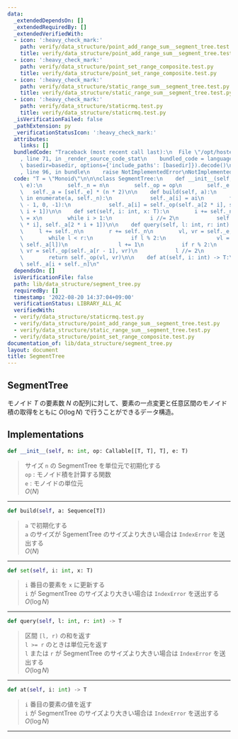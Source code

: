 ```yaml
---
data:
  _extendedDependsOn: []
  _extendedRequiredBy: []
  _extendedVerifiedWith:
  - icon: ':heavy_check_mark:'
    path: verify/data_structure/point_add_range_sum__segment_tree.test.py
    title: verify/data_structure/point_add_range_sum__segment_tree.test.py
  - icon: ':heavy_check_mark:'
    path: verify/data_structure/point_set_range_composite.test.py
    title: verify/data_structure/point_set_range_composite.test.py
  - icon: ':heavy_check_mark:'
    path: verify/data_structure/static_range_sum__segment_tree.test.py
    title: verify/data_structure/static_range_sum__segment_tree.test.py
  - icon: ':heavy_check_mark:'
    path: verify/data_structure/staticrmq.test.py
    title: verify/data_structure/staticrmq.test.py
  _isVerificationFailed: false
  _pathExtension: py
  _verificationStatusIcon: ':heavy_check_mark:'
  attributes:
    links: []
  bundledCode: "Traceback (most recent call last):\n  File \"/opt/hostedtoolcache/Python/3.10.6/x64/lib/python3.10/site-packages/onlinejudge_verify/documentation/build.py\"\
    , line 71, in _render_source_code_stat\n    bundled_code = language.bundle(stat.path,\
    \ basedir=basedir, options={'include_paths': [basedir]}).decode()\n  File \"/opt/hostedtoolcache/Python/3.10.6/x64/lib/python3.10/site-packages/onlinejudge_verify/languages/python.py\"\
    , line 96, in bundle\n    raise NotImplementedError\nNotImplementedError\n"
  code: "T = \"Monoid\"\n\n\nclass SegmentTree:\n    def __init__(self, n: int, op,\
    \ e):\n        self._n = n\n        self._op = op\n        self._e = e\n     \
    \   self._a = [self._e] * (n * 2)\n\n    def build(self, a):\n        for i, ai\
    \ in enumerate(a, self._n):\n            self._a[i] = ai\n        for i in range(self._n\
    \ - 1, 0, -1):\n            self._a[i] = self._op(self._a[2 * i], self._a[2 *\
    \ i + 1])\n\n    def set(self, i: int, x: T):\n        i += self._n\n        self._a[i]\
    \ = x\n        while i > 1:\n            i //= 2\n            self._a[i] = self._op(self._a[2\
    \ * i], self._a[2 * i + 1])\n\n    def query(self, l: int, r: int) -> T:\n   \
    \     l += self._n\n        r += self._n\n        vl, vr = self._e, self._e\n\
    \        while l < r:\n            if l % 2:\n                vl = self._op(vl,\
    \ self._a[l])\n                l += 1\n            if r % 2:\n               \
    \ vr = self._op(self._a[r - 1], vr)\n            l //= 2\n            r //= 2\n\
    \        return self._op(vl, vr)\n\n    def at(self, i: int) -> T:\n        return\
    \ self._a[i + self._n]\n"
  dependsOn: []
  isVerificationFile: false
  path: lib/data_structure/segment_tree.py
  requiredBy: []
  timestamp: '2022-08-20 14:37:04+09:00'
  verificationStatus: LIBRARY_ALL_AC
  verifiedWith:
  - verify/data_structure/staticrmq.test.py
  - verify/data_structure/point_add_range_sum__segment_tree.test.py
  - verify/data_structure/static_range_sum__segment_tree.test.py
  - verify/data_structure/point_set_range_composite.test.py
documentation_of: lib/data_structure/segment_tree.py
layout: document
title: SegmentTree
---
```


## SegmentTree

モノイド $T$ の要素数 $N$ の配列に対して、要素の一点変更と任意区間のモノイド積の取得をともに $O(\log N)$ で行うことができるデータ構造。

## Implementations

```python
def __init__(self, n: int, op: Callable[[T, T], T], e: T)
```

> サイズ `n` の SegmentTree を単位元で初期化する<br>
> `op` : モノイド積を計算する関数<br>
> `e` : モノイドの単位元<br>
> $O(N)$

---

```python
def build(self, a: Sequence[T])
```

> `a` で初期化する<br>
> `a` のサイズが SgementTree のサイズより大きい場合は `IndexError` を送出する<br>
> $O(N)$

---

```python
def set(self, i: int, x: T)
```

> `i` 番目の要素を `x` に更新する<br>
> `i` が SegmentTree のサイズより大きい場合は `IndexError` を送出する<br>
> $O(\log{N})$

---

```python
def query(self, l: int, r: int) -> T
```

> 区間 `[l, r)` の和を返す<br>
> `l >= r` のときは単位元を返す<br>
> `l` または `r` が SegmentTree のサイズより大きい場合は `IndexError` を送出する<br>
> $O(\log{N})$

---

```python
def at(self, i: int) -> T
```

> `i` 番目の要素の値を返す<br>
> `i` が SegmentTree のサイズより大きい場合は `IndexError` を送出する<br>
> $O(\log{N})$

---
